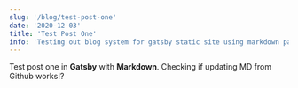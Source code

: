 ```yaml
---
slug: '/blog/test-post-one'
date: '2020-12-03'
title: 'Test Post One'
info: 'Testing out blog system for gatsby static site using markdown pages.'
---
```


Test post one in **Gatsby** with **Markdown**.
Checking if updating MD from Github works!?
